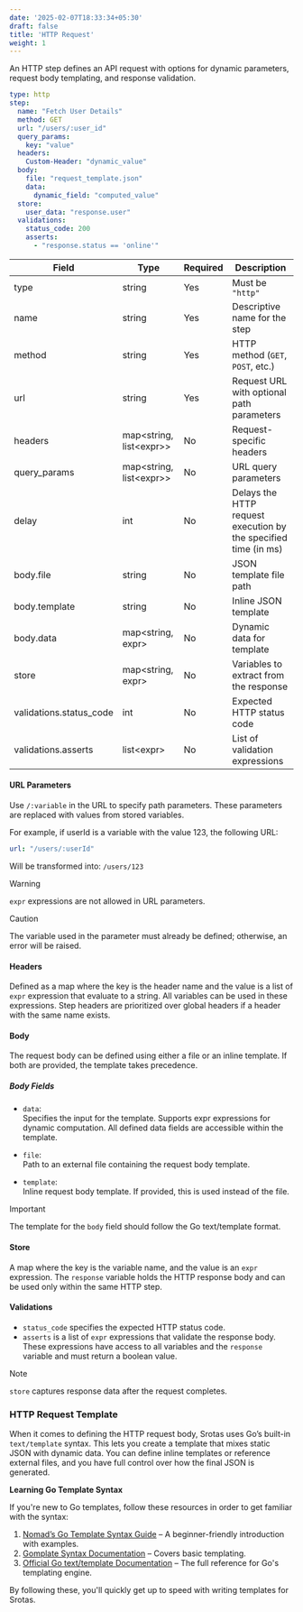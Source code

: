 ```yaml
---
date: '2025-02-07T18:33:34+05:30'
draft: false
title: 'HTTP Request'
weight: 1
---
```


An HTTP step defines an API request with options for dynamic parameters, request body templating, and response validation.  
```yaml
type: http
step:
  name: "Fetch User Details"
  method: GET
  url: "/users/:user_id"
  query_params:
    key: "value"
  headers:
    Custom-Header: "dynamic_value"
  body:
    file: "request_template.json"
    data:
      dynamic_field: "computed_value"
  store:
    user_data: "response.user"
  validations:
    status_code: 200
    asserts:
      - "response.status == 'online'"

```
| Field                   | Type                      | Required | Description                                                     |
|-------------------------|---------------------------|----------|-----------------------------------------------------------------|
| type                    | string                    | Yes      | Must be `"http"`                                                |
| name                    | string                    | Yes      | Descriptive name for the step                                   |
| method                  | string                    | Yes      | HTTP method (`GET`, `POST`, etc.)                               |
| url                     | string                    | Yes      | Request URL with optional path parameters                       |
| headers                 | map<string, list\<expr\>> | No       | Request-specific headers                                        |
| query_params            | map<string, list\<expr\>> | No       | URL query parameters                                            |
| delay                   | int                       | No       | Delays the HTTP request execution by the specified time (in ms) |
| body.file               | string                    | No       | JSON template file path                                         |
| body.template           | string                    | No       | Inline JSON template                                            |
| body.data               | map<string, expr>         | No       | Dynamic data for template                                       |
| store                   | map<string, expr>         | No       | Variables to extract from the response                          |
| validations.status_code | int                       | No       | Expected HTTP status code                                       |
| validations.asserts     | list\<expr>               | No       | List of validation expressions                                  |


#### URL Parameters
Use `/:variable` in the URL to specify path parameters. These parameters are replaced with values from stored variables. 

For example, if userId is a variable with the value 123, the following URL:
```yaml
url: "/users/:userId"
```
Will be transformed into: `/users/123`


> [!WARNING]
> `expr` expressions are not allowed in URL parameters.

> [!CAUTION]
> The variable used in the parameter must already be defined; otherwise, an error will be raised.

#### Headers
Defined as a map where the key is the header name and the value is a list of `expr` expression that evaluate to a string. All variables can be used in these expressions. Step headers are prioritized over global headers if a header with the same name exists.

#### Body
The request body can be defined using either a file or an inline template. If both are provided, the template takes precedence.
##### Body Fields

- `data`:  
Specifies the input for the template. Supports expr expressions for dynamic computation. All defined data fields are accessible within the template.

- `file`:  
Path to an external file containing the request body template.

- `template`:  
Inline request body template. If provided, this is used instead of the file.

> [!IMPORTANT]
> The template for the `body` field should follow the Go text/template format.

#### Store
A map where the key is the variable name, and the value is an `expr` expression. The `response` variable holds the HTTP response body and can be used only within the same HTTP step.

#### Validations
  - `status_code` specifies the expected HTTP status code.  
  - `asserts` is a list of `expr` expressions that validate the response body. These expressions have access to all variables and the `response` variable and must return a boolean value.

> [!NOTE]
> `store` captures response data after the request completes.  

### HTTP Request Template

When it comes to defining the HTTP request body, Srotas uses Go’s built-in `text/template` syntax. This lets you create a template that mixes static JSON with dynamic data. You can define inline templates or reference external files, and you have full control over how the final JSON is generated.


**Learning Go Template Syntax**   

If you're new to Go templates, follow these resources in order to get familiar with the syntax:  

1. [Nomad’s Go Template Syntax Guide](https://developer.hashicorp.com/nomad/tutorials/templates/go-template-syntax) – A beginner-friendly introduction with examples.  
2. [Gomplate Syntax Documentation](https://docs.gomplate.ca/syntax/) – Covers basic templating.  
3. [Official Go text/template Documentation](https://pkg.go.dev/text/template) – The full reference for Go's templating engine.  

By following these, you'll quickly get up to speed with writing templates for Srotas.  

